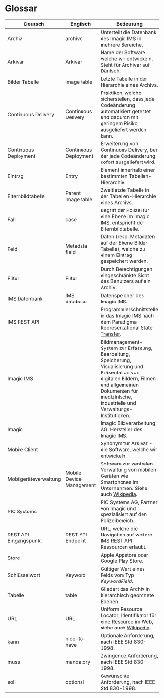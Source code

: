 # Glossar

Deutsch | Englisch | Bedeutung
------- | -------- | ---------
Archiv | archive | Unterteilt die Datenbank des Imagic IMS in mehrere Bereiche.
Arkivar | Arkivar | Name der Software welche wir entwickeln. Steht für Archivar auf Dänisch.
Bilder Tabelle | image table | Letzte Tabelle in der Hierarchie eines Archivs.
Continuous Delivery | Continuous Delivery | Praktiken, welche sicherstellen, dass jede Codeänderung automatisiert getestet und dadurch mit geringem Risiko ausgeliefert werden kann.
Continuous Deployment | Continuous Deployment | Erweiterung von Continuous Delivery, bei der jede Codeänderung sofort ausgeliefert wird.
Eintrag | Entry | Element innerhalb einer bestimmten Tabellen-Hierarchie.
Elternbildtabelle | Parent image table | Zweitletzte Tabelle in der Tabellen-Hierarchie eines Archivs.
Fall | case | Begriff der Polizei für eine Ebene im Imagic IMS, entspricht der Elternbildtabelle.
Feld | Metadata field | Daten (resp. Metadaten auf der Ebene Bilder Tabelle), welche zu einem Eintrag gespeichert werden.
Filter | Filter | Durch Berechtigungen eingeschränkte Sicht des Benutzers auf ein Archiv.
IMS Datenbank | IMS database | Datenspeicher des Imagic IMS.
IMS REST API | |  Programmierschnittstelle in das Imagic IMS nach dem Paradigma [Representational State Transfer](https://de.wikipedia.org/wiki/Representational_State_Transfer).
Imagic IMS | | Bildmanagement-System zur Erfassung, Bearbeitung, Speicherung, Visualisierung und Präsentation von digitalen Bildern, Filmen und allgemeinen Dokumenten für medizinische, industrielle und Verwaltungs-Institutionen.
Imagic | | Imagic Bildverarbeitung AG, Hersteller des Imagic IMS.
Mobile Client | | Synonym für Arkivar - die Software, welche wir entwickeln.
Mobilgeräteverwaltung | Mobile Device Management | Software zur zentralen Verwaltung von mobilen Geräten wie Smartphones im Unternehmen. Siehe auch [Wikipedia](https://de.wikipedia.org/wiki/Mobile-Device-Management).
PIC Systems | | PIC Systems AG, Partner von Imagic und spezialisiert auf den Polizeibereich.
REST API Eingangspunkt | REST API Endpoint | URL, welche die Navigation auf weitere IMS REST API Ressourcen erlaubt.
Store | | Apple Appstore oder Google Play Store.
Schlüsselwort | Keyword | Gültiger Wert eines Felds vom Typ *KeywordField*.
Tabelle | table | Gliedert das Archiv in hierarchisch geordnete Ebenen.
URL | URL | Uniform Resource Locator, Identifikator für eine Resource im Web, siehe auch [Wikipedia](https://de.wikipedia.org/wiki/Uniform_Resource_Identifier).
kann | nice-to-have | Optionale Anforderung, nach IEEE Std 830-1998.
muss | mandatory | Zwingende Anforderung, nach IEEE Std 830-1998.
soll | optional | Gewünschte Anforderung, nach IEEE Std 830-1998.
